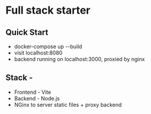# Full stack starter

## Quick Start
* docker-compose up --build
* visit localhost:8080
* backend running on localhost:3000, proxied by nginx

## Stack - 
* Frontend - Vite
* Backend - Node.js
* NGinx to server static files + proxy backend